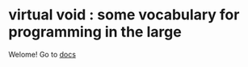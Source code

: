 # virtual void : some vocabulary for programming in the large

Welome! Go to [docs]


[docs]: https://andreaspfaffenbichler.github.io/virtual_void
